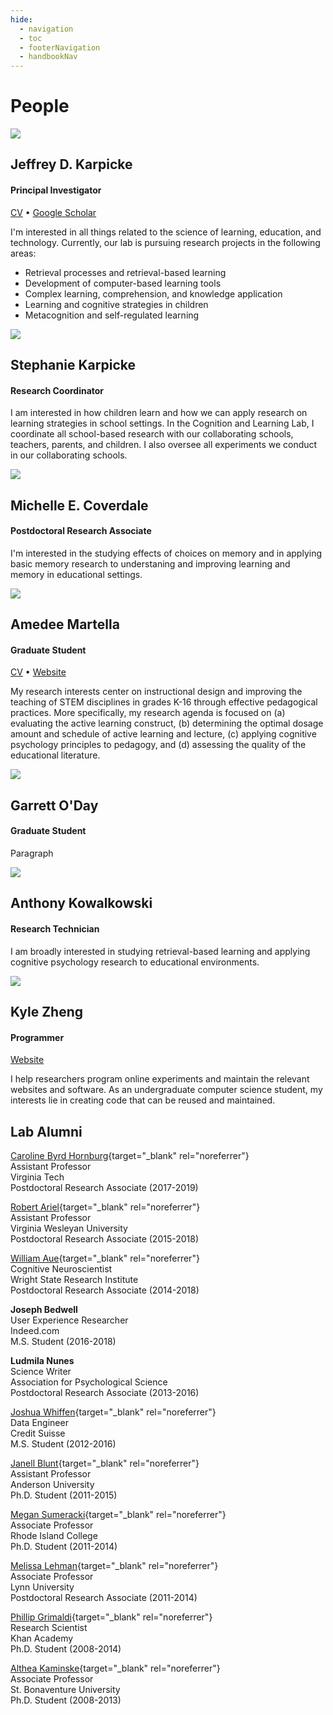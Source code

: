 ```yaml
---
hide:
  - navigation
  - toc
  - footerNavigation
  - handbookNav
---
```


# People

<div class="people-row">
    <img src="../img/karpicke.jpg" class="people-img">
    <div>
    <h2>Jeffrey D. Karpicke</h2>
    <h4>Principal Investigator</h4>
    <a href="../downloads/Karpicke_CV.pdf" rel="noreferrer" target="_blank">CV</a> •
    <a href="https://scholar.google.com/citations?user=5t5lgCgAAAAJ" rel="noreferrer" target="_blank">Google Scholar</a>
    <p>I'm interested in all things related to the science of learning, education, and technology. Currently, our lab is pursuing
    research projects in the following areas:
    <ul>
        <li>Retrieval processes and retrieval-based learning</li>
        <li>Development of computer-based learning tools</li>
        <li>Complex learning, comprehension, and knowledge application</li>
        <li>Learning and cognitive strategies in children</li>
        <li>Metacognition and self-regulated learning</li>
    </ul></p>
    </div>
</div>

<div class="people-row">
    <img src="../img/skarpicke.jpg" class="people-img">
    <div>
    <h2>Stephanie Karpicke</h2>
    <h4>Research Coordinator</h4>
    <p>I am interested in how children learn and how we can apply research on learning strategies in school settings. In the Cognition and Learning Lab, I coordinate all school-based research with our collaborating schools, teachers, parents, and children. I also oversee all experiments we conduct in our collaborating schools.</p>
    </div>
</div>

<div class="people-row">
    <img src="../img/coverdale.jpg" class="people-img">
    <div>
    <h2>Michelle E. Coverdale</h2>
    <h4>Postdoctoral Research Associate</h4>
    <p>I'm interested in the studying effects of choices on memory and in applying basic memory research to understaning and improving learning and memory in educational settings. </p>
    </div>
</div>

<div class="people-row">
    <img src="../img/martella.jpg" class="people-img">
    <div>
    <h2>Amedee Martella</h2>
    <h4>Graduate Student</h4>
    <a href="../downloads/Martella_CV.pdf" rel="noreferrer" target="_blank">CV</a> •
    <a href="https://amedeemartella.wixsite.com/my-site" rel="noreferrer" target="_blank">Website</a>
    <p>My research interests center on instructional design and improving the teaching of STEM disciplines in grades K-16 through effective pedagogical practices. More specifically, my research agenda is focused on (a) evaluating the active learning construct, (b) determining the optimal dosage amount and schedule of active learning and lecture, (c) applying cognitive psychology principles to pedagogy, and (d) assessing the quality of the educational literature. </p>
    </div>
</div>

<div class="people-row">
    <img src="../img/oday.jpg" class="people-img">
    <div>
    <h2>Garrett O'Day</h2>
    <h4>Graduate Student</h4>
    <p>Paragraph</p>
    </div>
</div>

<div class="people-row">
    <img src="../img/kowalkowski.jpg" class="people-img">
    <div>
    <h2>Anthony Kowalkowski</h2>
    <h4>Research Technician</h4>
    <p>I am broadly interested in studying retrieval-based learning and applying cognitive psychology research to educational environments.</p>
    </div>
</div>

<div class="people-row">
    <img src="../img/zheng.jpg" class="people-img">
    <div>
    <h2>Kyle Zheng</h2>
    <h4>Programmer</h4>
    <a href="https://kylezhe.ng" rel="noreferrer" target="_blank">Website</a>
    <p>I help researchers program online experiments and maintain the relevant websites and software. As an undergraduate computer science student, my interests lie in creating code that can be reused and maintained.</p>
    </div>
</div>


## Lab Alumni

[Caroline Byrd Hornburg](https://sites.google.com/view/caroline-byrd-hornburg){target="_blank" rel="noreferrer"}<br>
Assistant Professor<br>
Virginia Tech<br>
Postdoctoral Research Associate (2017-2019)<br>

[Robert Ariel](https://sites.google.com/view/robert-ariel){target="_blank" rel="noreferrer"}<br>
Assistant Professor<br>
Virginia Wesleyan University<br>
Postdoctoral Research Associate (2015-2018)<br>

[William Aue](https://www.linkedin.com/in/william-aue){target="_blank" rel="noreferrer"}<br>
Cognitive Neuroscientist<br>
Wright State Research Institute<br>
Postdoctoral Research Associate (2014-2018)<br>

**Joseph Bedwell**<br>
User Experience Researcher<br>
Indeed.com<br>
M.S. Student (2016-2018)<br>

**Ludmila Nunes**<br>
Science Writer<br>
Association for Psychological Science<br>
Postdoctoral Research Associate (2013-2016)<br>

[Joshua Whiffen](https://www.linkedin.com/in/joshua-whiffen-230618122){target="_blank" rel="noreferrer"}<br>
Data Engineer<br>
Credit Suisse<br>
M.S. Student (2012-2016)<br>

[Janell Blunt](https://anderson.edu/staff/dr-janell-blunt/){target="_blank" rel="noreferrer"}<br>
Assistant Professor<br>
Anderson University<br>
Ph.D. Student (2011-2015)<br>

[Megan Sumeracki](https://www.ric.edu/people-directory/megan-sumeracki){target="_blank" rel="noreferrer"}<br>
Associate Professor<br>
Rhode Island College<br>
Ph.D. Student (2011-2014)<br>

[Melissa Lehman](https://www.lynn.edu/campus-directory/melissa-lehman){target="_blank" rel="noreferrer"}<br>
Associate Professor<br>
Lynn University<br>
Postdoctoral Research Associate (2011-2014)<br>

[Phillip Grimaldi](http://www.phillipgrimaldi.com/){target="_blank" rel="noreferrer"}<br>
Research Scientist<br>
Khan Academy<br>
Ph.D. Student (2008-2014)<br>

[Althea Kaminske](https://www.sbu.edu/academics/faculty/kaminske-althea-need){target="_blank" rel="noreferrer"}<br>
Associate Professor<br>
St. Bonaventure University<br>
Ph.D. Student (2008-2013)<br>
<br>
